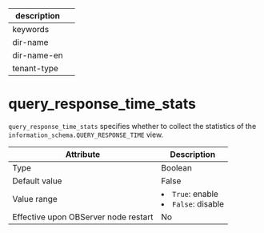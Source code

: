 | description ||
|---|---|
| keywords ||
| dir-name ||
| dir-name-en ||
| tenant-type ||

# query_response_time_stats

`query_response_time_stats` specifies whether to collect the statistics of the `information_schema.QUERY_RESPONSE_TIME` view.

| **Attribute** | **Description** |
| --- | --- |
| Type | Boolean |
| Default value | False |
| Value range | <li>`True`: enable<li>`False`: disable |
| Effective upon OBServer node restart | No |
